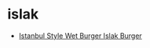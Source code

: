 # islak

 * [Istanbul Style Wet Burger Islak Burger](../index/i/istanbul-style-wet-burger-islak-burger.json)
